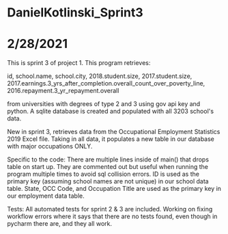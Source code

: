 # DanielKotlinski_Sprint3
# 2/28/2021

This is sprint 3 of project 1. This program retrieves: 

id, school.name, school.city, 2018.student.size, 2017.student.size, 2017.earnings.3_yrs_after_completion.overall_count_over_poverty_line,
2016.repayment.3_yr_repayment.overall

from universities with degrees of type 2 and 3 using gov api key and python. A sqlite database is created and populated with all 3203 school's data.

New in sprint 3, retrieves data from the Occupational Employment Statistics 2019 Excel file.
Taking in all data, it populates a new table in our database with major occupations ONLY.

Specific to the code:
There are multiple lines inside of main() that drops table on start up. They are commented out but useful when running the program multiple times to avoid sql collision errors. 
ID is used as the primary key (assuming school names are not unique) in our school data table.
State, OCC Code, and Occupation Title are used as the primary key in our employment data table.

Tests:
All automated tests for sprint 2 & 3 are included. Working on fixing workflow errors where it says that there are no tests found, even though in pycharm
there are, and they all work.

